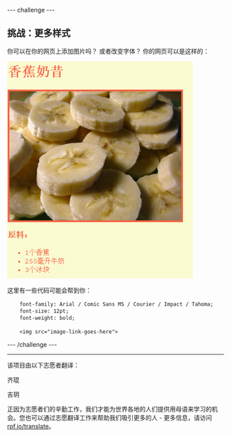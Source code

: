 --- challenge ---

## 挑战：更多样式

你可以在你的网页上添加图片吗？ 或者改变字体？ 你的网页可以是这样的：

![screenshot](images/recipe-final.png)

这里有一些代码可能会帮到你：
```
    font-family: Arial / Comic Sans MS / Courier / Impact / Tahoma;
    font-size: 12pt;
    font-weight: bold;
    
    <img src="image-link-goes-here">
```    

--- /challenge ---


***
该项目由以下志愿者翻译：

齐琨

吉玥

正因为志愿者们的辛勤工作，我们才能为世界各地的人们提供用母语来学习的机会。您也可以通过志愿翻译工作来帮助我们吸引更多的人 - 更多信息，请访问[rpf.io/translate](https://rpf.io/translate)。